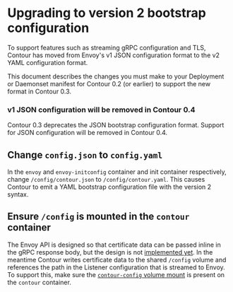 # Upgrading to version 2 bootstrap configuration

To support features such as streaming gRPC configuration and TLS, Contour has moved from Envoy's v1 JSON configuration format to the v2 YAML configuration format.

This document describes the changes you must make to your Deployment or Daemonset manifest for Contour 0.2 (or earlier) to support the new format in Contour 0.3.

### v1 JSON configuration will be removed in Contour 0.4

Contour 0.3 deprecates the JSON bootstrap configuration format.
Support for JSON configuration will be removed in Contour 0.4.

## Change `config.json` to `config.yaml`

In the `envoy` and `envoy-initconfig` container and init container respectively, change `/config/contour.json` to `/config/contour.yaml`.
This causes Contour to emit a YAML bootstrap configuration file with the version 2 syntax.

## Ensure `/config` is mounted in the `contour` container

The Envoy API is designed so that certificate data can be passed inline in the gRPC response body, but the design is not 
[implemented yet][0].
In the meantime Contour writes certificate data to the shared `/config` volume and references the path in the Listener configuration that is streamed to Envoy.
To support this, make sure the [`contour-config` volume mount][1] is present on the `contour` container.

[0]: https://github.com/envoyproxy/envoy/issues/1357
[1]: https://github.com/heptio/contour/blob/master/deployment/deployment-grpc-v2/02-contour.yaml#L36
